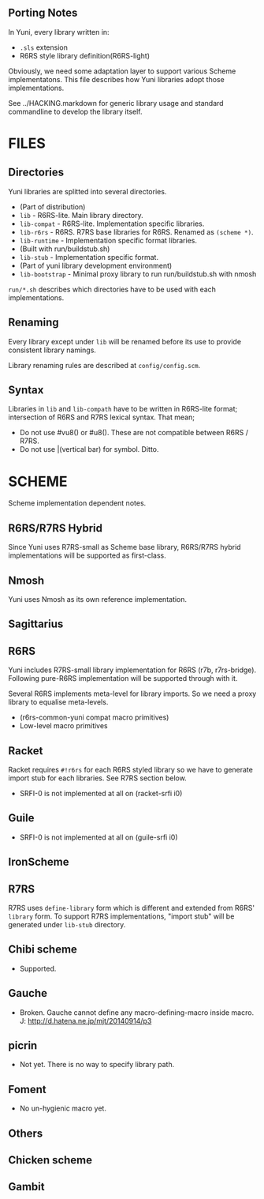 Porting Notes
-------------

In Yuni, every library written in:

* `.sls` extension
* R6RS style library definition(R6RS-light)

Obviously, we need some adaptation layer to support various Scheme implementatons. This file describes how Yuni libraries adopt those implementations.

See ../HACKING.markdown for generic library usage and standard commandline to develop the library itself.

FILES
=====

Directories
-----------

Yuni libraries are splitted into several directories.

* (Part of distribution)
 * `lib` - R6RS-lite. Main library directory.
 * `lib-compat` - R6RS-lite. Implementation specific libraries.
 * `lib-r6rs` - R6RS. R7RS base libraries for R6RS. Renamed as `(scheme *)`.
 * `lib-runtime` - Implementation specific format libraries. 
* (Built with run/buildstub.sh)
 * `lib-stub` - Implementation specific format. 
* (Part of yuni library development environment)
 * `lib-bootstrap` - Minimal proxy library to run run/buildstub.sh with nmosh

`run/*.sh` describes which directories have to be used with each implementations.

Renaming
--------

Every library except under `lib` will be renamed before its use to provide consistent library namings. 

Library renaming rules are described at `config/config.scm`.

Syntax
------

Libraries in `lib` and `lib-compath` have to be written in R6RS-lite format; intersection of R6RS and R7RS lexical syntax. That mean;

* Do not use #vu8() or #u8(). These are not compatible between R6RS / R7RS.
* Do not use |(vertical bar) for symbol. Ditto.

SCHEME
======

Scheme implementation dependent notes.

R6RS/R7RS Hybrid
----------------

Since Yuni uses R7RS-small as Scheme base library, R6RS/R7RS hybrid implementations will be supported as first-class.

## Nmosh

Yuni uses Nmosh as its own reference implementation.

## Sagittarius

R6RS
----

Yuni includes R7RS-small library implementation for R6RS (r7b, r7rs-bridge). Following pure-R6RS implementation will be supported through with it.

Several R6RS implements meta-level for library imports. So we need a proxy library to equalise meta-levels.

* (r6rs-common-yuni compat macro primitives)
 * Low-level macro primitives

## Racket

Racket requires `#!r6rs` for each R6RS styled library so we have to generate import stub for each libraries. See R7RS section below.

* SRFI-0 is not implemented at all on (racket-srfi i0)

## Guile

* SRFI-0 is not implemented at all on (guile-srfi i0)

## IronScheme

R7RS
----

R7RS uses `define-library` form which is different and extended from R6RS' `library` form. To support R7RS implementations, "import stub" will be generated under `lib-stub` directory.

## Chibi scheme

* Supported.

## Gauche

* Broken. Gauche cannot define any macro-defining-macro inside macro. J: http://d.hatena.ne.jp/mjt/20140914/p3

## picrin

* Not yet. There is no way to specify library path.

## Foment

* No un-hygienic macro yet.

Others
------

## Chicken scheme

## Gambit

